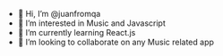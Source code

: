 - 👋 Hi, I’m @juanfromqa
- 👀 I’m interested in Music and Javascript
- 🌱 I’m currently learning React.js
- 💞️ I’m looking to collaborate on any Music related app

<!---
juanfromqa/juanfromqa is a ✨ special ✨ repository because its `README.md` (this file) appears on your GitHub profile.
You can click the Preview link to take a look at your changes.
--->
